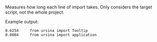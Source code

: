 Measures how long each line of import takes. Only considers the target script, not the whole project.


Example output:
```
0.6254     from ursina import Tooltip
0.0004     from ursina import application

```
